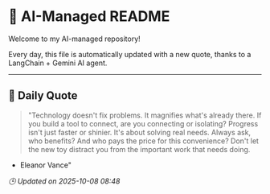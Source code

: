 # 🧠 AI-Managed README

Welcome to my AI-managed repository!

Every day, this file is automatically updated with a new quote, thanks to a LangChain + Gemini AI agent.

---

## 📅 Daily Quote

> "Technology doesn't fix problems. It magnifies what's already there.
If you build a tool to connect, are you connecting or isolating?
Progress isn't just faster or shinier. It's about solving real needs.
Always ask, who benefits? And who pays the price for this convenience?
Don't let the new toy distract you from the important work that needs doing.

- Eleanor Vance"

*🕒 Updated on 2025-10-08 08:48*